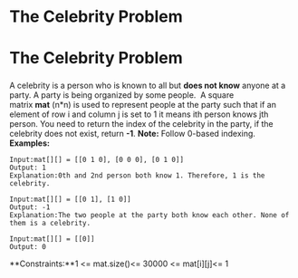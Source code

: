 # The Celebrity Problem

# The Celebrity Problem
### 
A celebrity is a person who is known to all but **does not know** anyone at a party. A party is being organized by some people.  A square matrix **mat** (n*n) is used to represent people at the party such that if an element of row i and column j is set to 1 it means ith person knows jth person. You need to return the index of the celebrity in the party, if the celebrity does not exist, return **-1**.
**Note:** Follow 0-based indexing.
**Examples:**
```
Input:mat[][] = [[0 1 0], [0 0 0], [0 1 0]]
Output: 1
Explanation:0th and 2nd person both know 1. Therefore, 1 is the celebrity.
```
```
Input:mat[][] = [[0 1], [1 0]]
Output: -1
Explanation:The two people at the party both know each other. None of them is a celebrity.
```
```
Input:mat[][] = [[0]]
Output: 0
```
**Constraints:**1 <= mat.size()<= 30000 <= mat[i][j]<= 1